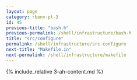 ```yaml
---
layout: page
category: rbenv-pt-3
id: 45
previous-title: "bash.h"
previous-permalink: /shell/infrastructure/bash-h
title: "src/configure"
permalink: /shell/infrastructure/src-configure
next-title: "Makefile.in"
next-permalink: /shell/infrastructure/makefile
---
```


{% include_relative 3-ah-content.md %}
